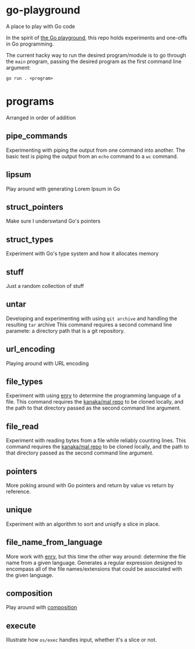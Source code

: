 # go-playground
A place to play with Go code

In the spirit of [the Go playground](https://go.dev/play/), this repo holds experiments and one-offs in Go programming.

The current hacky way to run the desired program/module is to go through the `main` program, passing the desired program as the first command line argument:

```
go run . <program>
```

# programs
Arranged in order of addition

## pipe_commands
Experimenting with piping the output from one command into another.
The basic test is piping the output from an `echo` command to a `wc` command.

## lipsum
Play around with generating Lorem Ipsum in Go

## struct_pointers
Make sure I underswtand Go's pointers

## struct_types
Experiment with Go's type system and how it allocates memory

## stuff
Just a random collection of stuff

## untar
Developing and experimenting with using `git archive` and handling the resulting `tar` archive
This command requires a second command line paramete: a directory path that is a git repository.

## url_encoding
Playing around with URL encoding

## file_types
Experiment with using [enry](https://github.com/go-enry/go-enry) to determine the programming language of a file.
This command requires the [kanaka/mal repo](https://github.com/kanaka/mal) to be cloned locally, and the path to that directory passed as the second command line argument.

## file_read
Experiment with reading bytes from a file while reliably counting lines.
This command requires the [kanaka/mal repo](https://github.com/kanaka/mal) to be cloned locally, and the path to that directory passed as the second command line argument.

## pointers
More poking around with Go pointers and return by value vs return by reference.

## unique
Experiment with an algorithm to sort and uniqify a slice in place.

## file_name_from_language
More work with [enry](https://github.com/go-enry/go-enry), but this time the other way around: determine the file name from a given language. Generates a regular expression designed to encompass all of the file names/extensions that could be associated with the given language.

## composition
Play around with [composition](https://www.codecademy.com/resources/docs/go/composition)

## execute
Illustrate how `os/exec` handles input, whether it's a slice or not.